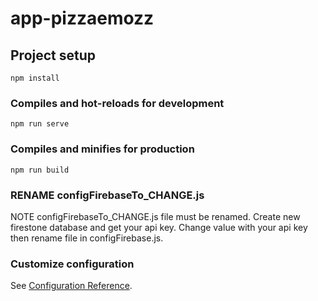 # app-pizzaemozz

## Project setup

```
npm install
```

### Compiles and hot-reloads for development

```
npm run serve
```

### Compiles and minifies for production

```
npm run build
```

### RENAME configFirebaseTo_CHANGE.js

NOTE
configFirebaseTo_CHANGE.js file must be renamed.
Create new firestone database and get your api key.
Change value with your api key then rename file in configFirebase.js.

### Customize configuration

See [Configuration Reference](https://cli.vuejs.org/config/).
